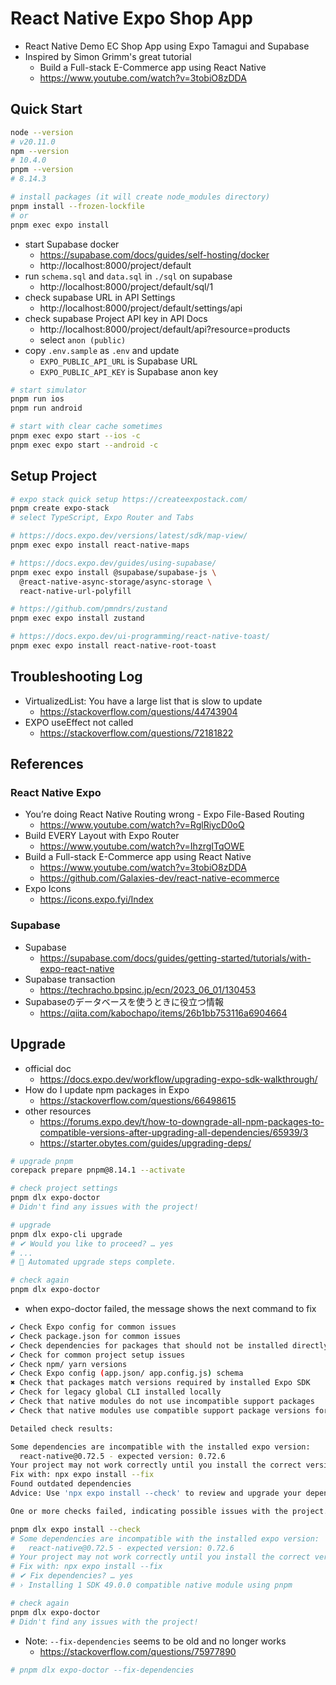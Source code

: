 # React Native Expo Shop App

* React Native Demo EC Shop App using Expo Tamagui and Supabase
* Inspired by Simon Grimm's great tutorial
  - Build a Full-stack E-Commerce app using React Native
  - https://www.youtube.com/watch?v=3tobiO8zDDA

## Quick Start

```bash
node --version
# v20.11.0
npm --version
# 10.4.0
pnpm --version
# 8.14.3

# install packages (it will create node_modules directory)
pnpm install --frozen-lockfile
# or
pnpm exec expo install
```

* start Supabase docker
  - https://supabase.com/docs/guides/self-hosting/docker
  - http://localhost:8000/project/default
* run `schema.sql` and `data.sql` in `./sql` on supabase
  - http://localhost:8000/project/default/sql/1
* check supabase URL in API Settings
  - http://localhost:8000/project/default/settings/api
* check supabase Project API key in API Docs
  - http://localhost:8000/project/default/api?resource=products
  - select `anon (public)`
* copy `.env.sample` as `.env` and update
  - `EXPO_PUBLIC_API_URL` is Supabase URL
  - `EXPO_PUBLIC_API_KEY` is Supabase anon key

```bash
# start simulator
pnpm run ios
pnpm run android

# start with clear cache sometimes
pnpm exec expo start --ios -c
pnpm exec expo start --android -c
```

## Setup Project

```bash
# expo stack quick setup https://createexpostack.com/
pnpm create expo-stack
# select TypeScript, Expo Router and Tabs

# https://docs.expo.dev/versions/latest/sdk/map-view/
pnpm exec expo install react-native-maps

# https://docs.expo.dev/guides/using-supabase/
pnpm exec expo install @supabase/supabase-js \
  @react-native-async-storage/async-storage \
  react-native-url-polyfill

# https://github.com/pmndrs/zustand
pnpm exec expo install zustand

# https://docs.expo.dev/ui-programming/react-native-toast/
pnpm exec expo install react-native-root-toast
```

## Troubleshooting Log

* VirtualizedList: You have a large list that is slow to update
  - https://stackoverflow.com/questions/44743904
* EXPO useEffect not called
  - https://stackoverflow.com/questions/72181822

## References

### React Native Expo

* You’re doing React Native Routing wrong - Expo File-Based Routing
  - https://www.youtube.com/watch?v=RglRiycD0oQ
* Build EVERY Layout with Expo Router
  - https://www.youtube.com/watch?v=IhzrgITqOWE
* Build a Full-stack E-Commerce app using React Native
  - https://www.youtube.com/watch?v=3tobiO8zDDA
  - https://github.com/Galaxies-dev/react-native-ecommerce
* Expo Icons
  - https://icons.expo.fyi/Index

### Supabase

* Supabase
  - https://supabase.com/docs/guides/getting-started/tutorials/with-expo-react-native
* Supabase transaction
  - https://techracho.bpsinc.jp/ecn/2023_06_01/130453
* Supabaseのデータベースを使うときに役立つ情報
  - https://qiita.com/kabochapo/items/26b1bb753116a6904664

## Upgrade

* official doc
  - https://docs.expo.dev/workflow/upgrading-expo-sdk-walkthrough/
* How do I update npm packages in Expo
  - https://stackoverflow.com/questions/66498615
* other resources
  - https://forums.expo.dev/t/how-to-downgrade-all-npm-packages-to-compatible-versions-after-upgrading-all-dependencies/65939/3
  - https://starter.obytes.com/guides/upgrading-deps/

```bash
# upgrade pnpm
corepack prepare pnpm@8.14.1 --activate
```

```bash
# check project settings
pnpm dlx expo-doctor
# Didn't find any issues with the project!

# upgrade
pnpm dlx expo-cli upgrade
# ✔ Would you like to proceed? … yes
# ...
# 👏 Automated upgrade steps complete.

# check again
pnpm dlx expo-doctor
```

* when expo-doctor failed, the message shows the next command to fix

```bash
✔ Check Expo config for common issues
✔ Check package.json for common issues
✔ Check dependencies for packages that should not be installed directly
✔ Check for common project setup issues
✔ Check npm/ yarn versions
✔ Check Expo config (app.json/ app.config.js) schema
✖ Check that packages match versions required by installed Expo SDK
✔ Check for legacy global CLI installed locally
✔ Check that native modules do not use incompatible support packages
✔ Check that native modules use compatible support package versions for installed Expo SDK

Detailed check results:

Some dependencies are incompatible with the installed expo version:
  react-native@0.72.5 - expected version: 0.72.6
Your project may not work correctly until you install the correct versions of the packages.
Fix with: npx expo install --fix
Found outdated dependencies
Advice: Use 'npx expo install --check' to review and upgrade your dependencies.

One or more checks failed, indicating possible issues with the project.
```

```bash
pnpm dlx expo install --check
# Some dependencies are incompatible with the installed expo version:
#   react-native@0.72.5 - expected version: 0.72.6
# Your project may not work correctly until you install the correct versions of the packages.
# Fix with: npx expo install --fix
# ✔ Fix dependencies? … yes
# › Installing 1 SDK 49.0.0 compatible native module using pnpm

# check again
pnpm dlx expo-doctor
# Didn't find any issues with the project!
```

* Note: `--fix-dependencies` seems to be old and no longer works
  - https://stackoverflow.com/questions/75977890

```bash
# pnpm dlx expo-doctor --fix-dependencies
```
